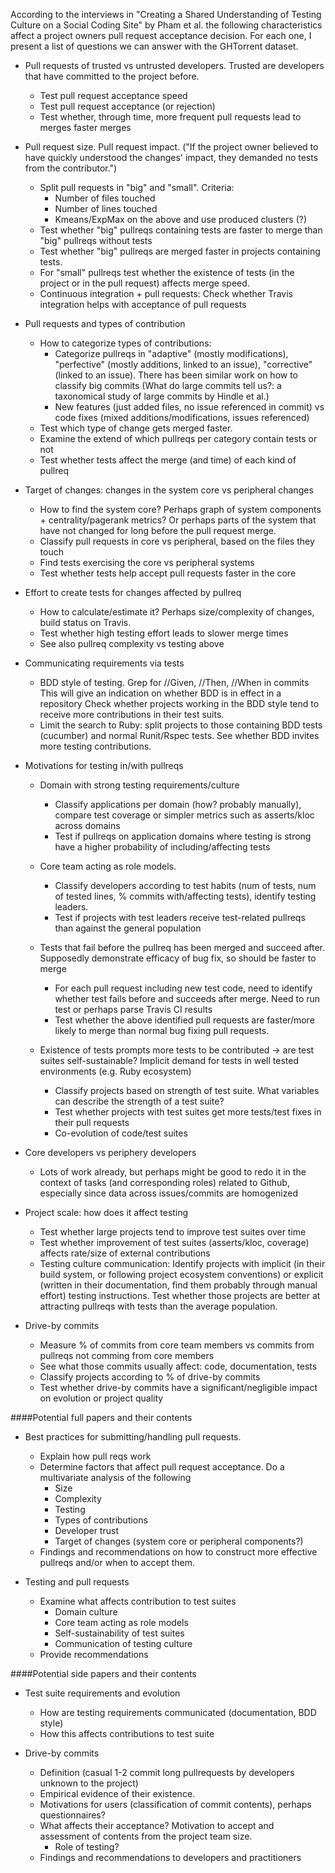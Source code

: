 According to the interviews in "Creating a Shared Understanding of Testing
Culture on a Social Coding Site" by Pham et al. the following characteristics
affect a project owners pull request acceptance decision. For each one, I
present a list of questions we can answer with the GHTorrent dataset.

* Pull requests of trusted vs untrusted developers. Trusted are developers that
have committed to the project before.

  - Test pull request acceptance speed
  - Test pull request acceptance (or rejection)
  - Test whether, through time, more frequent pull requests lead to merges
    faster merges

* Pull request size. Pull request impact. ("If the project owner believed to have quickly understood the changes' impact, they demanded no tests from the contributor.")

  - Split pull requests in "big" and "small". Criteria:
    - Number of files touched
    - Number of lines touched
    - Kmeans/ExpMax on the above and use produced clusters (?)
  - Test whether "big" pullreqs containing tests are faster to merge than "big"
    pullreqs without tests
  - Test whether "big" pullreqs are merged faster in projects containing tests.
  - For "small" pullreqs test whether the existence of tests (in the project or
    in the pull request) affects merge speed.
  - Continuous integration + pull requests: Check whether Travis integration
    helps with acceptance of pull requests

* Pull requests and types of contribution

  - How to categorize types of contributions:
    - Categorize pullreqs in "adaptive" (mostly modifications), "perfective"
    (mostly additions, linked to an issue), "corrective" (linked to an issue).
    There has been similar work on how to classify big commits (What do large
    commits tell us?: a taxonomical study of large commits by Hindle et al.)
    - New features (just added files, no issue referenced in commit) vs code fixes
    (mixed additions/modifications, issues referenced)
  - Test which type of change gets merged faster.
  - Examine the extend of which pullreqs per category contain tests or not
  - Test whether tests affect the merge (and time) of each kind of pullreq

* Target of changes: changes in the system core vs peripheral changes

  - How to find the system core? Perhaps graph of system components +
    centrality/pagerank metrics? Or perhaps parts of the system that have not
    changed for long before the pull request merge.
  - Classify pull requests in core vs peripheral, based on the files they touch
  - Find tests exercising the core vs peripheral systems
  - Test whether tests help accept pull requests faster in the core

* Effort to create tests for changes affected by pullreq

  - How to calculate/estimate it? Perhaps size/complexity of changes, build
    status on Travis.
  - Test whether high testing effort leads to slower merge times
  - See also pullreq complexity vs testing above

* Communicating requirements via tests

  - BDD style of testing. Grep for //Given, //Then, //When in commits This will
    give an indication on whether BDD is in effect in a repository Check whether
    projects working in the BDD style tend to receive more contributions in
    their test suits.
  - Limit the search to Ruby: split projects to those containing BDD tests
    (cucumber) and normal Runit/Rspec tests. See whether BDD invites more
    testing contributions.

* Motivations for testing in/with pullreqs

  - Domain with strong testing requirements/culture
    - Classify applications per domain (how? probably manually), compare test
      coverage or simpler metrics such as asserts/kloc across domains
    - Test if pullreqs on application domains where testing is strong have a
      higher probability of including/affecting tests

  - Core team acting as role models.
    - Classify developers according to test habits (num of tests, num of tested
      lines, % commits with/affecting tests), identify testing leaders.
    - Test if projects with test leaders receive test-related pullreqs than
      against the general population

  - Tests that fail before the pullreq has been merged and succeed after.
    Supposedly demonstrate efficacy of bug fix, so should be faster to merge
    - For each pull request including new test code, need to identify whether
      test fails before and succeeds after merge. Need to run test or perhaps
      parse Travis CI results
    - Test whether the above identified pull requests are faster/more likely to
      merge than normal bug fixing pull requests.

  - Existence of tests prompts more tests to be contributed -> are test suites
    self-sustainable? Implicit demand for tests in well tested environments
    (e.g. Ruby ecosystem)
    - Classify projects based on strength of test suite. What variables can
      describe the strength of a test suite?
    - Test whether projects with test suites get more tests/test fixes in their
      pull requests
    - Co-evolution of code/test suites

* Core developers vs periphery developers

  - Lots of work already, but perhaps might be good to redo it in the context of
    tasks (and corresponding roles) related to Github, especially since data
    across issues/commits are homogenized

* Project scale: how does it affect testing

  - Test whether large projects tend to improve test suites over time
  - Test whether improvement of test suites (asserts/kloc, coverage) affects
    rate/size of external contributions
  - Testing culture communication: Identify projects with implicit (in their
    build system, or following project ecosystem conventions) or explicit
    (written in their documentation, find them probably through manual effort)
    testing instructions. Test whether those projects are better at attracting
    pullreqs with tests than the average population.

* Drive-by commits

  - Measure % of commits from core team members vs commits from pullreqs not
    comming from core members
  - See what those commits usually affect: code, documentation, tests
  - Classify projects according to % of drive-by commits
  - Test whether drive-by commits have a significant/negligible impact on
    evolution or project quality

####Potential full papers and their contents

* Best practices for submitting/handling pull requests.
  - Explain how pull reqs work
  - Determine factors that affect pull request acceptance. Do a multivariate
  analysis of the following
    - Size
    - Complexity
    - Testing
    - Types of contributions
    - Developer trust
    - Target of changes (system core or peripheral components?)
  - Findings and recommendations on how to construct more effective pullreqs
    and/or when to accept them.

* Testing and pull requests
  - Examine what affects contribution to test suites
    - Domain culture
    - Core team acting as role models
    - Self-sustainability of test suites
    - Communication of testing culture
  - Provide recommendations

####Potential side papers and their contents

* Test suite requirements and evolution
  - How are testing requirements communicated (documentation, BDD style)
  - How this affects contributions to test suite

* Drive-by commits
  - Definition (casual 1-2 commit long pullrequests by developers unknown to the
    project)
  - Empirical evidence of their existence.
  - Motivations for users (classification of commit contents), perhaps
    questionnaires?
  - What affects their acceptance? Motivation to accept and assessment of
    contents from the project team size.
    - Role of testing?
  - Findings and recommendations to developers and practitioners
